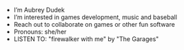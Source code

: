 - I’m Aubrey Dudek
- I’m interested in games development, music and baseball
- Reach out to collaborate on games or other fun software
- Pronouns: she/her
- LISTEN TO: "firewalker with me" by "The Garages"

<!---
TaKawwa/TaKawwa is a ✨ special ✨ repository because its `README.md` (this file) appears on your GitHub profile.
You can click the Preview link to take a look at your changes.
--->
